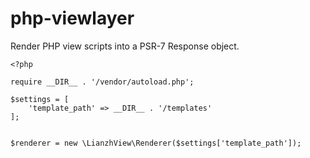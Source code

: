 # php-viewlayer
Render PHP view scripts into a PSR-7 Response object.

```
<?php

require __DIR__ . '/vendor/autoload.php';

$settings = [
	'template_path'	=> __DIR__ . '/templates'
];


$renderer = new \LianzhView\Renderer($settings['template_path']);


```